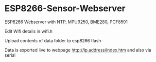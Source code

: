# ESP8266-Sensor-Webserver
ESP8266 Webserver with NTP, MPU9250, BME280, PCF8591

Edit Wifi details in wifi.h

Upload contents of data folder to esp8266 flash

Data is exported live to webpage http://ip.address/index.htm and also via serial 
